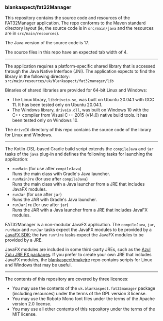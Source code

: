 ### blankaspect/fat32Manager

This repository contains the source code and resources of the FAT32Manager application.  The repo conforms to the Maven
standard directory layout \(ie, the source code is in `src/main/java` and the resources are in `src/main/resources`\).

The Java version of the source code is 17.

The source files in this repo have an expected tab width of 4.

----

The application requires a platform-specific shared library that is accessed through the Java Native Interface \(JNI\).
The application expects to find the library in the following directory:\
`src/main/resources/uk/blankaspect/fat32manager/lib`

Binaries of shared libraries are provided for 64-bit Linux and Windows:
* The Linux library, `libdriveio.so`, was built on Ubuntu 20.04.1 with GCC 11.  It has been tested only on Ubuntu
20.04.1.
* The Windows library, `driveio.dll`, was built on Windows 10 with the C++ compiler from Visual C++ 2015 \(v14.0\)
native build tools.  It has been tested only on Windows 10.

The `driveIO` directory of this repo contains the source code of the library for Linux and Windows.

----

The Kotlin-DSL-based Gradle build script extends the `compileJava` and `jar` tasks of the `java` plug-in and defines
the following tasks for launching the application:
* `runMain` \(for use after `compileJava`\)\
Runs the main class with Gradle's Java launcher. 
* `runMainJre` \(for use after `compileJava`\)\
Runs the main class with a Java launcher from a JRE that includes JavaFX modules.
* `runJar` \(for use after `jar`\)\
Runs the JAR with Gradle's Java launcher.
* `runJarJre` \(for use after `jar`\)\
Runs the JAR with a Java launcher from a JRE that includes JavaFX modules.

FAT32Manager is a non-modular JavaFX application.  The `compileJava`, `jar`, `runMain` and `runJar` tasks expect the
JavaFX modules to be provided by a [JavaFX SDK](https://gluonhq.com/products/javafx/); the two `run*Jre` tasks expect
the JavaFX modules to be provided by a JRE.

JavaFX modules are included in some third-party JREs, such as the
[Azul Zulu JRE FX packages](https://www.azul.com/downloads/).  If you prefer to create your own JRE that includes JavaFX
modules, the [blankaspect/makejre](https://github.com/blankaspect/makejre) repo contains scripts for Linux and Windows
that may be useful. 

----

The contents of this repository are covered by three licences:

* You may use the contents of the `uk.blankaspect.fat32manager` package \(including resources\) under the terms of the
GPL version 3 license.
* You may use the Roboto Mono font files under the terms of the Apache version 2.0 license.
* You may use all other contents of this repository under the terms of the MIT license.

